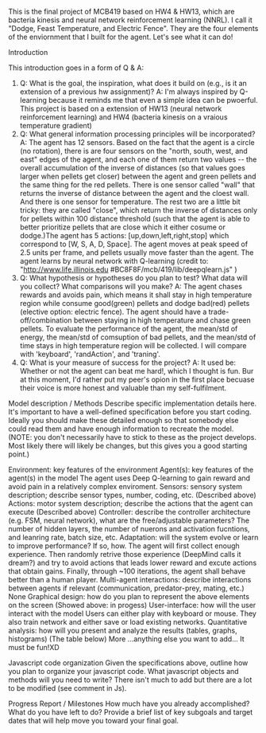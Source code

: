 This is the final project of MCB419 based on HW4 & HW13, which are bacteria kinesis and neural network reinforcement learning (NNRL). I call it "Dodge, Feast Temperature, and Electric Fence". They are the four elements of the enviornment that I built for the agent. Let's see what it can do!

Introduction

This introduction goes in a form of Q & A: 
1) Q: What is the goal, the inspiration, what does it build on (e.g., is it an extension of a previous hw assignment)? 
A: I'm always inspired by Q-learning because it reminds me that even a simple idea can be pwoerful. This project is based on a extension of HW13 (neural network reinforcement learning) and HW4 (bacteria kinesis on a vraious temperature gradient) 
2) Q: What general information processing principles will be incorporated? 
A: The agent has 12 sensors. Based on the fact that the agent is a circle (no rotation), there is are four sensors on the "north, south, west, and east" edges of the agent, and each one of them return two values -- the overall accumulation of the inverse of distances (so that values goes larger when pellets get closer) between the agent and green pellets and the same thing for the red pellets. There is one sensor called "wall" that returns the inverse of distance between the agent and the cloest wall. And there is one sensor for temperature. The rest two are a little bit tricky: they are called "close", which return the inverse of distances only for pellets within 100 distance threshold (such that the agent is able to better prioritize pellets that are close which it either cosume or dodge.)The agent has 5 actions: [up,down,left,right,stop] which correspond to [W, S, A, D, Space]. The agent moves at peak speed of 2.5 units per frame, and pellets usually move faster than the agent. The agent learns by neural network with Q-learning (credit to: "http://www.life.illinois.edu #BC8F8F/mcb/419/lib/deepqlearn.js" ) 
3) Q: What hypothesis or hypotheses do you plan to test? What data will you collect? What comparisons will you make? 
A: The agent chases rewards and avoids pain, which means it shall stay in high temperature region while consume good(green) pellets and dodge bad(red) pellets (elective option: electric fence). The agent should have a trade-off/combination between staying in high temperature and chase green pellets. To evaluate the performance of the agent, the mean/std of energy, the mean/std of comsuption of bad pellets, and the mean/std of time stays in high temperature region will be collected. I will compare with 'keyboard', 'randAction', and 'traning'. 
4) Q: What is your measure of success for the project? 
A: It used be: Whether or not the agent can beat me hard!, which I thought is fun. Bur at this moment, I'd rather put my peer's opion in the first place becuase their voice is more honest and valuable than my self-fulfilment.

Model description / Methods
Describe specific implementation details here. It's important to have a well-defined specification before you start coding. Ideally you should make these detailed enough so that somebody else could read them and have enough information to recreate the model. (NOTE: you don't necessarily have to stick to these as the project develops. Most likely there will likely be changes, but this gives you a good starting point.)

Environment: key features of the environment
Agent(s): key features of the agent(s) in the model The agent uses Deep Q-learning to gain reward and avoid pain in a relatively complex enviroment.
Sensors: sensory system description; describe sensor types, number, coding, etc. (Described above)
Actions: motor system description; describe the actions that the agent can execute (Described above)
Controller: describe the controller architecture (e.g. FSM, neural network), what are the free/adjustable parameters? The number of hidden layers, the number of nuerons and activation fucntions, and leanring rate, batch size, etc.
Adaptation: will the system evolve or learn to improve performance? If so, how. The agent will first collect enough experience. Then randomly retrive those experience (DeepMind calls it dream?) and try to avoid actions that leads lower reward and excute actions that obtain gains. Finally, through ~100 iterations, the agent shall behave better than a human player.
Multi-agent interactions: describe interactions between agents if relevant (communication, predator-prey, mating, etc.) None
Graphical design: how do you plan to represent the above elements on the screen (Showed above: in progess)
User-interface: how will the user interact with the model Users can either play with keyboard or mouse. They also train network and either save or load existing networks.
Quantitative analysis: how will you present and analyze the results (tables, graphs, histograms) (The table below)
More ...anything else you want to add... It must be fun!XD

Javascript code organization
Given the specifications above, outline how you plan to organize your javascript code. What javascript objects and methods will you need to write? There isn't much to add but there are a lot to be modified (see comment in Js).

Progress Report / Milestones
How much have you already accomplished? What do you have left to do? Provide a brief list of key subgoals and target dates that will help move you toward your final goal.
